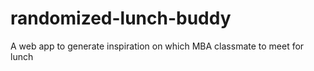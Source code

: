 # randomized-lunch-buddy
A web app to generate inspiration on which MBA classmate to meet for lunch
